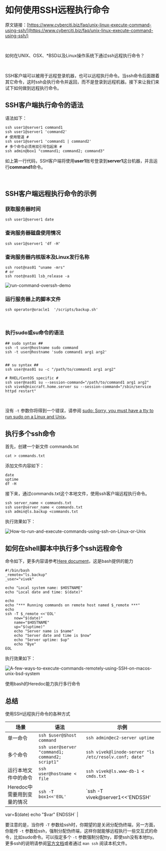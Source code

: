 # 如何使用SSH远程执行命令

原文链接：[https://www.cyberciti.biz/faq/unix-linux-execute-command-using-ssh/](https://www.cyberciti.biz/faq/unix-linux-execute-command-using-ssh/)

<br/>

如何在UNIX、OSX、*BSD以及Linux操作系统下通过ssh远程执行命令？

<br/>

SSH客户端可以被用于远程登录机器，也可以远程执行命令。当ssh命令后面跟着其它命令，这时ssh会执行命令并返回，而不是登录到远程机器。接下来让我们来试下如何做到远程执行命令。

## SSH客户端执行命令的语法

语法如下：


```shell
ssh user1@server1 command1
ssh user1@server1 'command2'
# 使用管道 #
ssh user1@server1 'command1 | command2'
# 多个命令必须用双引号包起来 #
ssh admin@box1 "command1; command2; command3"
```

如上第一行代码，SSH客户端将使用**user1**账号登录到**server1**这台机器，并且运行**command1**命令。

<br/>

## SSH客户端远程执行命令的示例

### **获取服务器时间**


```shell
ssh user1@server1 date
```

### **查询服务器磁盘使用情况**


```shell
ssh user1@server1 'df -H'
```

### **查询服务器内核版本及Linux发行名称**


```shell
ssh root@nas01 "uname -mrs"
# or
ssh root@nas01 lsb_release -a
```

![run-command-overssh-demo](ee8c9648_run-command-overssh-demo.webp)

### 运行服务器上的脚本文件


```shell
ssh operator@oracle1  '/scripts/backup.sh'
```

<br/>

### 执行sudo或su命令的语法


```shell
## sudo syntax ##
ssh -t user@hostname sudo command
ssh -t user@hostname 'sudo command1 arg1 arg2'
 
 
## su syntax ##
ssh user@nas01 su -c "/path/to/command1 arg1 arg2"
 
# RHEL/CentOS specific #
ssh user@nas01 su --session-command="/path/to/command1 arg1 arg2"
ssh vivek@nixcraft.home.server su --session-command="/sbin/service httpd restart"
```

<br/>

没有 `-t` 参数你将得到一个错误，请参阅 [sudo: Sorry, you must have a tty to run sudo on a Linux and Unix](https://www.cyberciti.biz/faq/linux-unix-bsd-sudo-sorry-you-must-haveattytorun/)。

## 执行多个ssh命令

首先，创建一个新文件 commands.txt


```shell
cat > commands.txt
```

添加文件内容如下：


```shell
date
uptime
df -H
```

接下来，通过commands.txt这个本地文件，使用ssh客户端远程执行命令。


```shell
ssh server_name < commands.txt
ssh user@server_name < commands.txt
ssh admin@ls.backup <commands.txt
```

执行效果如下：

![How-to-run-and-execute-commands-using-ssh-on-Linux-or-Unix](97f98f47_How-to-run-and-execute-commands-using-ssh-on-Linux-or-Unix.webp)

## 如何在shell脚本中执行多个ssh远程命令

命令如下，更多内容请参考[Here document](https://bash.cyberciti.biz/guide/Here_documents)，这是bash提供的能力


```shell
#!/bin/bash
_remote="ls.backup"
_user="vivek"
 
echo "Local system name: $HOSTNAME"
echo "Local date and time: $(date)"
 
echo
echo "*** Running commands on remote host named $_remote ***"
echo
ssh -T $_remote <<'EOL'
	now="$(date)"
	name="$HOSTNAME"
	up="$(uptime)"
	echo "Server name is $name"
	echo "Server date and time is $now"
	echo "Server uptime: $up"
	echo "Bye"
EOL
```

执行效果如下：

![A-few-ways-to-execute-commands-remotely-using-SSH-on-macos-unix-bsd-system](18911799_A-few-ways-to-execute-commands-remotely-using-SSH-on-macos-unix-bsd-system.webp)

使用bash的Heredoc能力执行多行命令

## 总结

使用SSH远程执行命令的各种方式

 | **场景** | **语法** | **示例** | 
 | ---- | ---- | ---- | 
 | 单一命令 | `ssh $user@$host command`  | `ssh admin@ec2-server uptime`  | 
 | 多个命令 | `ssh user@server "command1; command2; script1"`  | `ssh vivek@linode-server "ls /etc/resolv.conf; date"` | 
 | 运行本地文件中的命令 | `ssh user@hostname < file`  | `ssh vivek@ls.www-db-1 < cmds.txt` | 
 | Heredoc中需要用到变量的情况 | `ssh -T box1<<'EOL'` | `ssh -T vivek@server1<<'ENDSSH'
  var=$(date)
  echo "$var"
ENDSSH` | 

要注意的是，当你传 `-T` 参数给ssh时，你期望的是关闭分配伪终端，另一方面，你能传 `-t` 参数给ssh，强制分配伪终端，这样你就能够远程执行一些交互式的命令，比如sudo命令。可以指定多个 `-t` 参数强制分配tty，即使ssh没有本地tty。更多ssh的说明请参阅[官方文档](https://man.openbsd.org/ssh)或者通过 `man ssh` 阅读本机文件。

<br/>

